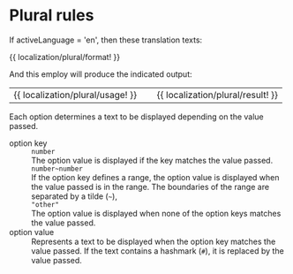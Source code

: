 <!-- ======================================================================
--- Search engine
title:          Plural rules
keywords:       Plural rules
description:    Plural rules of NgTranslation.
--- Menu system
order:          60
text:           Plural rules
hidden:         false
umbel:          false
--- Page properties
id:             
document:       
layout:         layout-2-left
$-left:         #side-menu
searchable:     true
--- Side menu
side-menu-root:     /documentation
side-menu-header:   Documentation
side-menu-top:      
side-menu-depth:    2
======================================================================= -->

# Plural rules

If activeLanguage = 'en', then these translation texts:

{{ localization/plural/format! }}

And this employ will produce the indicated output:

<table class="splitted">
  <tr>
    <td>{{ localization/plural/usage! }}</td>
    <td>&nbsp;</td>
    <td>{{ localization/plural/result! }}</td>
  </tr>
</table>

Each option determines a text to be displayed depending on the value passed.

<dl>
  <dt>option key</dt>
  <dd>
    <div class="pull-left"><code>number</code></div>
    <div>
      The option value is displayed if the key matches the value passed.
    </div>
    <div class="pull-left"><code>number~number</code></div>
    <div>
      If the option key defines a range, the option value is displayed when
      the value passed is in the range. The boundaries  of the range are separated
      by a tilde (<code>~</code>),
    </div>
    <div class="pull-left"><code>"other"</code></div>
    <div>
      The option value is displayed when none of the option keys matches
      the value passed.
    </div>
  </dd>
  <dt>option value</dt>
  <dd>
    Represents a text to be displayed when the option key matches the value passed.
    If the text contains a hashmark (<code>#</code>), it is replaced by the value passed.
  </dd>
</dl>
